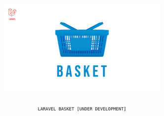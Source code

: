 <p align="center"><a href="https://pharaonic.io" target="_blank"><img src="https://raw.githubusercontent.com/Pharaonic/logos/main/basket.jpg"></a></p>


<br>

<pre align="center">LARAVEL BASKET [UNDER DEVELOPMENT]</pre>
